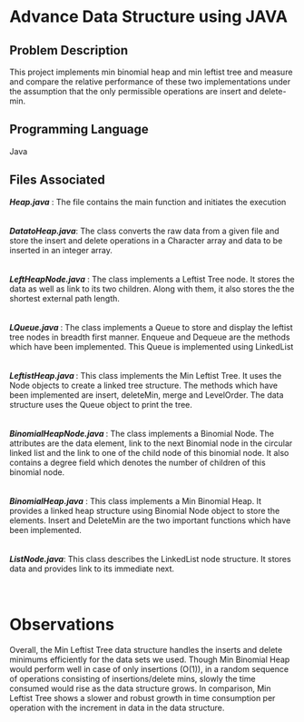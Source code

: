 Advance Data Structure using JAVA
=================================

Problem Description
-------------------
This project implements min binomial heap and min leftist tree and measure and compare the relative performance of these two implementations under the assumption that the only permissible operations are insert and delete-min.

Programming Language 
--------------------
Java

Files Associated
----------------

<i><b>Heap.java</b></i> : The file contains the main function and initiates the execution<br><br><br>
<i><b>DatatoHeap.java</b></i>: The class converts the raw data from a given file and store the insert and delete operations in a Character array and data to be inserted in an integer array.<br><br><br>
<i><b>LeftHeapNode.java</b>  </i>: The class implements a Leftist Tree node. It stores the data as well as link to its two children. Along with them, it also stores the the shortest external path length.<br><br><br>
<i><b>LQueue.java </b></i>: The class implements a Queue to store and display the leftist tree nodes in breadth first manner. Enqueue and Dequeue are the methods which have been implemented. This Queue is implemented using LinkedList<br><br><br>
<i><b>LeftistHeap.java </b></i>: This class implements the Min Leftist Tree. It uses the Node objects to create a linked tree structure. The methods which have been implemented are insert, deleteMin, merge and LevelOrder. The data structure uses the Queue object to print the tree. <br><br><br>
<i><b>BinomialHeapNode.java </b></i> : The class implements a Binomial Node. The attributes are the data element, link to the next Binomial node in the circular linked list and the link to one of the child node of this binomial node. It also contains a degree field which denotes the number of children of this binomial node. <br><br><br>
<i><b> BinomialHeap.java</b></i> : This class implements a Min Binomial Heap. It provides a linked heap structure using Binomial Node object to store the elements. Insert and DeleteMin are the two important functions which have been implemented. <br><br><br>
<i><b> ListNode.java</b></i>: This class describes the LinkedList node structure. It stores data and provides link to its immediate next.<br><br><br>


Observations
============
Overall, the Min Leftist Tree data structure handles the inserts and delete minimums efficiently for the data sets we used. Though Min Binomial Heap would perform well in case of only insertions (O(1)), in a random sequence of operations consisting of insertions/delete mins, slowly the time consumed would rise as the data structure grows. In comparison, Min Leftist Tree shows a slower and robust growth in time consumption per operation with the increment in data in the data structure.
